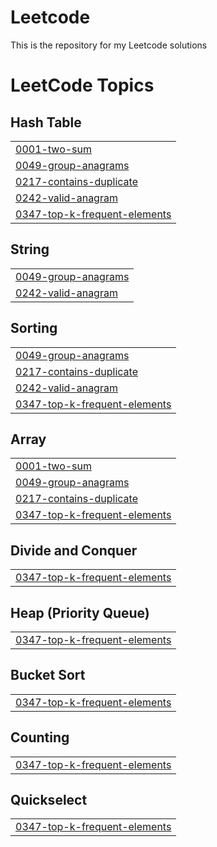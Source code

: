 # Leetcode
This is the repository for my Leetcode solutions

<!---LeetCode Topics Start-->
# LeetCode Topics
## Hash Table
|  |
| ------- |
| [0001-two-sum](https://github.com/SudheeshTD/Leetcode/tree/master/0001-two-sum) |
| [0049-group-anagrams](https://github.com/SudheeshTD/Leetcode/tree/master/0049-group-anagrams) |
| [0217-contains-duplicate](https://github.com/SudheeshTD/Leetcode/tree/master/0217-contains-duplicate) |
| [0242-valid-anagram](https://github.com/SudheeshTD/Leetcode/tree/master/0242-valid-anagram) |
| [0347-top-k-frequent-elements](https://github.com/SudheeshTD/Leetcode/tree/master/0347-top-k-frequent-elements) |
## String
|  |
| ------- |
| [0049-group-anagrams](https://github.com/SudheeshTD/Leetcode/tree/master/0049-group-anagrams) |
| [0242-valid-anagram](https://github.com/SudheeshTD/Leetcode/tree/master/0242-valid-anagram) |
## Sorting
|  |
| ------- |
| [0049-group-anagrams](https://github.com/SudheeshTD/Leetcode/tree/master/0049-group-anagrams) |
| [0217-contains-duplicate](https://github.com/SudheeshTD/Leetcode/tree/master/0217-contains-duplicate) |
| [0242-valid-anagram](https://github.com/SudheeshTD/Leetcode/tree/master/0242-valid-anagram) |
| [0347-top-k-frequent-elements](https://github.com/SudheeshTD/Leetcode/tree/master/0347-top-k-frequent-elements) |
## Array
|  |
| ------- |
| [0001-two-sum](https://github.com/SudheeshTD/Leetcode/tree/master/0001-two-sum) |
| [0049-group-anagrams](https://github.com/SudheeshTD/Leetcode/tree/master/0049-group-anagrams) |
| [0217-contains-duplicate](https://github.com/SudheeshTD/Leetcode/tree/master/0217-contains-duplicate) |
| [0347-top-k-frequent-elements](https://github.com/SudheeshTD/Leetcode/tree/master/0347-top-k-frequent-elements) |
## Divide and Conquer
|  |
| ------- |
| [0347-top-k-frequent-elements](https://github.com/SudheeshTD/Leetcode/tree/master/0347-top-k-frequent-elements) |
## Heap (Priority Queue)
|  |
| ------- |
| [0347-top-k-frequent-elements](https://github.com/SudheeshTD/Leetcode/tree/master/0347-top-k-frequent-elements) |
## Bucket Sort
|  |
| ------- |
| [0347-top-k-frequent-elements](https://github.com/SudheeshTD/Leetcode/tree/master/0347-top-k-frequent-elements) |
## Counting
|  |
| ------- |
| [0347-top-k-frequent-elements](https://github.com/SudheeshTD/Leetcode/tree/master/0347-top-k-frequent-elements) |
## Quickselect
|  |
| ------- |
| [0347-top-k-frequent-elements](https://github.com/SudheeshTD/Leetcode/tree/master/0347-top-k-frequent-elements) |
<!---LeetCode Topics End-->